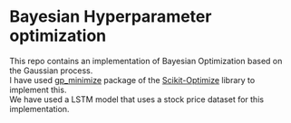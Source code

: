 <h1> Bayesian Hyperparameter optimization </h1>

This repo contains an implementation of Bayesian Optimization based on the Gaussian process. 
<br>
I have used [gp_minimize](https://scikit-optimize.github.io/#skopt.gp_minimize) package of the [Scikit-Optimize](https://scikit-optimize.github.io/) library to implement this. 
<br>
We have used a LSTM model that uses a stock price dataset for this implementation.

